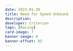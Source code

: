 ```yaml
---
date: 2023-01-30
title: Need for Speed Unbound
description:
developer: Criterion
tags: [Racing]
card-image: 7
banner-image: 9
banner-offset: 85
---
```


